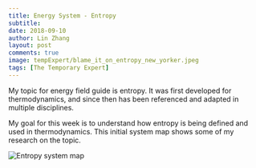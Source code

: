 ```yaml
---
title: Energy System - Entropy
subtitle:
date: 2018-09-10
author: Lin Zhang
layout: post
comments: true
image: tempExpert/blame_it_on_entropy_new_yorker.jpeg
tags: [The Temporary Expert]
---
```


My topic for energy field guide is entropy. It was first developed for thermodynamics, and since then has been referenced and adapted in multiple disciplines.

My goal for this week is to understand how entropy is being defined and used in thermodynamics. This initial system map shows some of my research on the topic.

![Entropy system map]({{site.baseurl}}/images/tempExpert/entropy.jpg)
